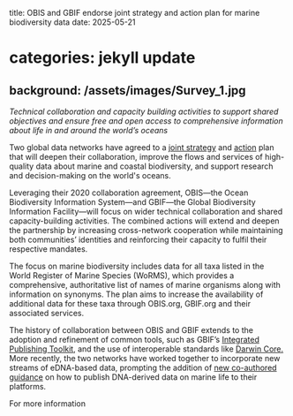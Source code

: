 title: OBIS and GBIF endorse joint strategy and action plan for marine biodiversity data
date:   2025-05-21
# categories: jekyll update
background: /assets/images/Survey_1.jpg
---

*Technical collaboration and capacity building activities to support shared objectives and ensure free and open access to comprehensive information about life in and around the world’s oceans*

Two global data networks have agreed to a [joint strategy](https://docs.gbif.org/obis-gbif-joint-strategy/en/) and [action](https://docs.gbif.org/obis-gbif-action-plan-2024/en/) plan that will deepen their collaboration,
improve the flows and services of high-quality data about marine and coastal biodiversity, 
and support research and decision-making on the world's oceans.

Leveraging their 2020 collaboration agreement, OBIS—the Ocean Biodiversity Information System—and
GBIF—the Global Biodiversity Information Facility—will focus on wider technical collaboration and 
shared capacity-building activities. The combined actions will extend and deepen the partnership 
by increasing cross-network cooperation while maintaining both communities’ identities and reinforcing
their capacity to fulfil their respective mandates.

The focus on marine biodiversity includes data for all taxa listed in the World Register
of Marine Species (WoRMS), which provides a comprehensive, authoritative list of names of
marine organisms along with information on synonyms. The plan aims to increase the 
availability of additional data for these taxa through OBIS.org, GBIF.org and their associated services.

The history of collaboration between OBIS and GBIF extends to the adoption and refinement of common tools, 
such as GBIF’s [Integrated Publishing Toolkit](https://www.gbif.org/ipt), and the use of interoperable standards
like [Darwin Core.](https://dwc.tdwg.org/)
More recently, the two networks have worked together to incorporate new streams of eDNA-based data,
prompting the addition of [new co-authored guidance](https://www.gbif.org/news/2VXK7tpe7wM9J9lghWmxQh/updated-guide-adds-details-on-how-to-publish-dna-derived-data-on-marine-life) on how to publish DNA-derived data on marine life to their platforms.

For more information
